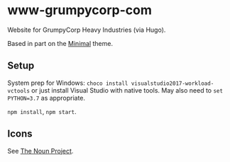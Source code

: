 # www-grumpycorp-com
Website for GrumpyCorp Heavy Industries (via Hugo).

Based in part on the [Minimal](https://github.com/calintat/minimal) theme.

## Setup
System prep for Windows: `choco install visualstudio2017-workload-vctools` or just install Visual Studio with native tools. May also need to `set PYTHON=3.7` as appropriate.

`npm install`, `npm start`.

## Icons
See [The Noun Project](https://thenounproject.com/).
